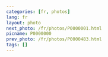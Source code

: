 ```yaml
---
categories: [fr, photos]
lang: fr
layout: photo
next_photo: /fr/photos/P0000001.html
picname: P0000000
prev_photo: /fr/photos/P0000483.html
tags: []
---
```


